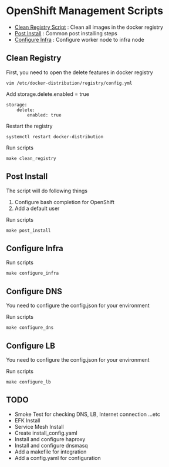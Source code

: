 # OpenShift Management Scripts
* [Clean Registry Script](https://github.com/CCChou/ocp_management_scripts/tree/master/clean_registry) : Clean all images in the docker registry
* [Post Install](https://github.com/CCChou/ocp_management_scripts/tree/master/post_install) : Common post installing steps
* [Configure Infra](https://github.com/CCChou/ocp_management_scripts/tree/master/configure_infra) : Configure worker node to infra node

## Clean Registry
First, you need to open the delete features in docker registry
```
vim /etc/docker-distribution/registry/config.yml
```

Add storage.delete.enabled = true
```
storage:
    delete:
        enabled: true
```

Restart the registry
```
systemctl restart docker-distribution
```

Run scripts
```
make clean_registry
```

## Post Install

The script will do following things
1. Configure bash completion for OpenShift
2. Add a default user

Run scripts
```
make post_install
```

## Configure Infra

Run scripts
```
make configure_infra
```

## Configure DNS

You need to configure the config.json for your environment

Run scripts
```
make configure_dns
```

## Configure LB

You need to configure the config.json for your environment

Run scripts
```
make configure_lb
```

## TODO
* Smoke Test for checking DNS, LB, Internet connection ...etc
* EFK Install
* Service Mesh Install
* Create install_config.yaml
* Install and configure haproxy
* Install and configure dnsmasq
* Add a makefile for integration
* Add a config.yaml for configuration
